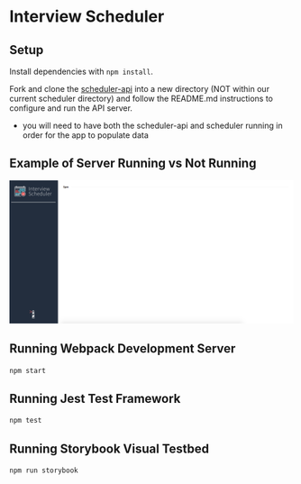 # Interview Scheduler

## Setup

Install dependencies with `npm install`.

Fork and clone the [scheduler-api](https://github.com/lighthouse-labs/scheduler-api) into a new directory 
(NOT within our current scheduler directory) and follow the README.md instructions to configure and run the API server. 
  * you will need to have both the scheduler-api and scheduler running in order for the app to populate data

## Example of Server Running vs Not Running
!["If you run the app without the server also running it will populate no data"](https://github.com/Joshua-McGee/scheduler/blob/master/docs/Without-server-api.png?raw=true)


## Running Webpack Development Server

```sh
npm start
```

## Running Jest Test Framework

```sh
npm test
```

## Running Storybook Visual Testbed

```sh
npm run storybook
```
